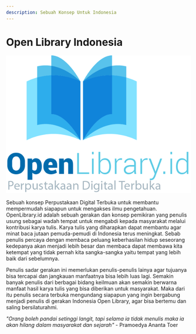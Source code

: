 ```yaml
---
description: Sebuah Konsep Untuk Indonesia
---
```


# Open Library Indonesia

![](.gitbook/assets/2.png)

  
Sebuah konsep Perpustakaan Digital Terbuka untuk membantu mempermudah siapapun untuk mengakses ilmu pengetahuan. OpenLibrary.id adalah sebuah gerakan dan konsep pemikiran yang penulis usung sebagai wadah tempat untuk mengabdi kepada masyarakat melalui kontribusi karya tulis. Karya tulis yang diharapkan dapat membantu agar minat baca jutaan pemuda-pemudi di Indonesia terus meningkat. Sebab penulis percaya dengan membaca peluang keberhasilan hidup seseorang kedepanya akan menjadi lebih besar dan membaca dapat membawa kita ketempat yang tidak pernah kita sangka-sangka yaitu tempat yang lebih baik dari sebelumnya.

Penulis sadar gerakan ini memerlukan penulis-penulis lainya agar tujuanya bisa tercapai dan jangkauan manfaatnya bisa lebih luas lagi. Semakin banyak penulis dari berbagai bidang keilmuan akan semakin berwarna manfaat hasil karya tulis yang bisa diberikan untuk masyarakat. Maka dari itu penulis secara terbuka mengundang siapapun yang ingin bergabung menjadi penulis di gerakan Indonesia Open Library, agar bisa bertemu dan saling bersilaturahmi.

_"Orang boleh pandai setinggi langit, tapi selama ia tidak menulis maka ia akan hilang dalam masyarakat dan sejarah"_   - Pramoedya Ananta Toer

